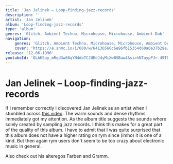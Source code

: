 ```yaml
---
title: 'Jan Jelinek – Loop-finding-jazz-records'
description: ''
artist: 'Jan Jelinek'
album: 'Loop-finding-jazz-records'
type: 'album'
genres: 'Glitch, Ambient Techno, Microhouse, Microhouse, Ambient Dub'
navigation:
    genres: 'Glitch, Ambient Techno, Microhouse, Microhouse, Ambient Dub'
    cover: 'https://e.snmc.io/i/600/w/64136560c6e96fb15354d60a0a37b29e/2814171/jan-jelinek-loop-finding-jazz-records-Cover-Art.jpg'
release: '12-06-1990'
youtubeId: 'OLAK5uy_mRqd3w68qYN4deTCJUEdJdyMiXwBSBaw4&si=hNTaypPJr-49TBp1'
---
```


<music-genre-list :genres="genres"></music-genre-list>


# Jan Jelinek – Loop-finding-jazz-records
If I remember correctly I discovered Jan Jelinek as an artist when I stumbled across [this video](https://shft.com/watch/epic-earth-time-lapse-from-space/). The warm sounds and dense rhythms immediately got my attention. As the album title suggests the sounds where solely created by sampling jazz records. I think this makes for a great part of the quality of this album.  I have to admit that I was quite surprised that this album does not have a higher rating on rym since (imho) it is one of a kind. But then again rym users don't seem to be too crazy about electronic music in general.

Also check out his alteregos Farben and Gramm.
